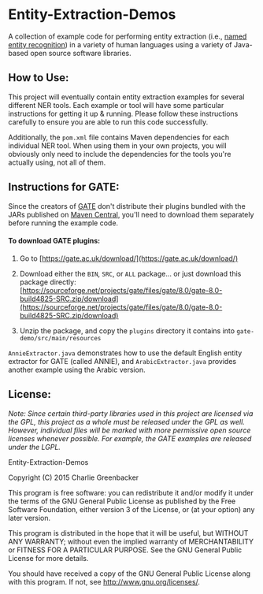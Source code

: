 # Entity-Extraction-Demos
A collection of example code for performing entity extraction (i.e., [named entity recognition](http://en.wikipedia.org/wiki/Named-entity_recognition)) in a variety of human languages using a variety of Java-based open source software libraries.

## How to Use:

This project will eventually contain entity extraction examples for several different NER tools. Each example or tool will have some particular instructions for getting it up & running. Please follow these instructions carefully to ensure you are able to run this code successfully.

Additionally, the `pom.xml` file contains Maven dependencies for each individual NER tool. When using them in your own projects, you will obviously only need to include the dependencies for the tools you're actually using, not all of them.

## Instructions for GATE:

Since the creators of [GATE](https://gate.ac.uk/) don't distribute their plugins bundled with the JARs published on [Maven Central](http://search.maven.org/#browse%7C-2026874896), you'll need to download them separately before running the example code.

#### To download GATE plugins:

1. Go to [https://gate.ac.uk/download/](https://gate.ac.uk/download/)

1. Download either the `BIN`, `SRC`, or `ALL` package... or just download this package directly: [https://sourceforge.net/projects/gate/files/gate/8.0/gate-8.0-build4825-SRC.zip/download](https://sourceforge.net/projects/gate/files/gate/8.0/gate-8.0-build4825-SRC.zip/download)

1. Unzip the package, and copy the `plugins` directory it contains into `gate-demo/src/main/resources`

`AnnieExtractor.java` demonstrates how to use the default English entity extractor for GATE (called ANNIE), and `ArabicExtractor.java` provides another example using the Arabic version.

## License:

*Note: Since certain third-party libraries used in this project are licensed via the GPL, this project as a whole must be released under the GPL as well. However, individual files will be marked with more permissive open source licenses whenever possible. For example, the GATE examples are released under the LGPL.*

Entity-Extraction-Demos

Copyright (C) 2015 Charlie Greenbacker

This program is free software: you can redistribute it and/or modify
it under the terms of the GNU General Public License as published by
the Free Software Foundation, either version 3 of the License, or
(at your option) any later version.

This program is distributed in the hope that it will be useful,
but WITHOUT ANY WARRANTY; without even the implied warranty of
MERCHANTABILITY or FITNESS FOR A PARTICULAR PURPOSE.  See the
GNU General Public License for more details.

You should have received a copy of the GNU General Public License
along with this program.  If not, see <http://www.gnu.org/licenses/>.
